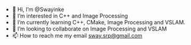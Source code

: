 - 👋 Hi, I’m @Swayinke
- 👀 I’m interested in C++ and Image Processing
- 🌱 I’m currently learning C++, CMake, Image Processing and VSLAM.
- 💞️ I’m looking to collaborate on Image Processing and VSLAM
- 📫 How to reach me my email sway.srp@gmail.com

<!---
Swayinke/Swayinke is a ✨ special ✨ repository because its `README.md` (this file) appears on your GitHub profile.
You can click the Preview link to take a look at your changes.
--->
